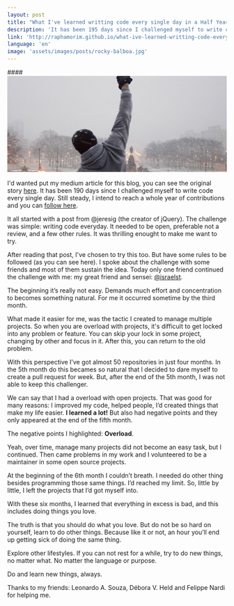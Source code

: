 ```yaml
---
layout: post
title: "What I've learned writting code every single day in a Half Year"
description: 'It has been 195 days since I challenged myself to write code every single day. Still steady, I intend to reach a whole year of contributions and you can follow here.'
link: 'http://raphamorim.github.io/what-ive-learned-writting-code-every-single-day-in-a-half-year/'
language: 'en'
image: 'assets/images/posts/rocky-balboa.jpg'
---
```


####<img src="/assets/images/posts/rocky-balboa.jpg" alt="Beat the challenge" />

I'd wanted put my medium article for this blog, you can see the original story [here](https://medium.com/@raphamundi/what-ive-learned-writting-code-every-single-day-in-a-half-year-a6c504e7300f). It has been 190 days since I challenged myself to write code every single day. Still steady, I intend to reach a whole year of contributions and you can [follow here](http://github.com/raphamorim).

<!-- more -->

It all started with a post from @jeresig (the creator of jQuery). The challenge was simple: writing code everyday. It needed to be open, preferable not a review, and a few other rules. It was thrilling enought to make me want to try.

After reading that post, I've chosen to try this too. But have some rules to be followed (as you can see here). I spoke about the challenge with some friends and most of them sustain the idea. Today only one friend continued the challenge with me: my great friend and sensei: [@israelst](http://twitter.com/israelst).

The beginning it’s really not easy. Demands much effort and concentration to becomes something natural. For me it occurred sometime by the third month.

What made ​​it easier for me, was the tactic I created to manage multiple projects. So when you are overload with projects, it's difficult to get locked into any problem or feature. You can skip your lock in some project, changing by other and focus in it. After this, you can return to the old problem.

With this perspective I’ve got almost 50 repositories in just four months. In the 5th month do this becames so natural that I decided to dare myself to create a pull request for week. But, after the end of the 5th month, I was not able to keep this challenger.

We can say that I had a overload with open projects. That was good for many reasons: I improved my code, helped people, I’d created things that make my life easier. **I learned a lot!** But also had negative points and they only appeared at the end of the fifth month.

The negative points I highlighted: **Overload**.

Yeah, over time, manage many projects did not become an easy task, but I continued. Then came problems in my work and I volunteered to be a maintainer in some open source projects.

At the beginning of the 6th month I couldn’t breath. I needed do other thing besides programming those same things. I’d reached my limit. So, little by little, I left the projects that I’d got myself into.

With these six months, I learned that everything in excess is bad, and this includes doing things you love.

The truth is that you should do what you love. But do not be so hard on yourself, learn to do other things. Because like it or not, an hour you’ll end up getting sick of doing the same thing.

Explore other lifestyles. If you can not rest for a while, try to do new things, no matter what. No matter the language or purpose.

Do and learn new things, always.

Thanks to my friends: Leonardo A. Souza, Débora V. Held and Felippe Nardi for helping me.
